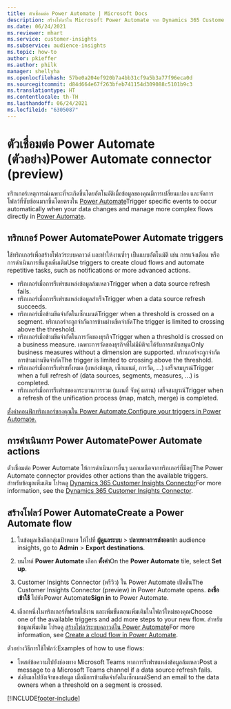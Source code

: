 ```yaml
---
title: ตัวเชื่อมต่อ Power Automate | Microsoft Docs
description: สร้างโฟลว์ใน Microsoft Power Automate จาก Dynamics 365 Customer Insights
ms.date: 06/24/2021
ms.reviewer: mhart
ms.service: customer-insights
ms.subservice: audience-insights
ms.topic: how-to
author: pkieffer
ms.author: philk
manager: shellyha
ms.openlocfilehash: 57be0a204ef920b7a4bb31cf9a5b3a77f96eca0d
ms.sourcegitcommit: d84d664e67f263bfeb741154d309088c5101b9c3
ms.translationtype: HT
ms.contentlocale: th-TH
ms.lasthandoff: 06/24/2021
ms.locfileid: "6305087"
---
```

# <a name="power-automate-connector-preview"></a><span data-ttu-id="00d14-103">ตัวเชื่อมต่อ Power Automate (ตัวอย่าง)</span><span class="sxs-lookup"><span data-stu-id="00d14-103">Power Automate connector (preview)</span></span>

<span data-ttu-id="00d14-104">ทริกเกอร์เหตุการณ์เฉพาะที่จะเกิดขึ้นโดยอัตโนมัติเมื่อข้อมูลของคุณมีการเปลี่ยนแปลง และจัดการโฟลว์ที่ซับซ้อนมากขึ้นโดยตรงใน [Power Automate](https://flow.microsoft.com/)</span><span class="sxs-lookup"><span data-stu-id="00d14-104">Trigger specific events to occur automatically when your data changes and manage more complex flows directly in [Power Automate](https://flow.microsoft.com/).</span></span>

## <a name="power-automate-triggers"></a><span data-ttu-id="00d14-105">ทริกเกอร์ Power Automate</span><span class="sxs-lookup"><span data-stu-id="00d14-105">Power Automate triggers</span></span>

<span data-ttu-id="00d14-106">ใช้ทริกเกอร์เพื่อสร้างโฟลว์ระบบคลาวด์ และทำให้งานซ้ำๆ เป็นแบบอัตโนมัติ เช่น การแจ้งเตือน หรือการดำเนินการขั้นสูงเพิ่มเติม</span><span class="sxs-lookup"><span data-stu-id="00d14-106">Use triggers to create cloud flows and automate repetitive tasks, such as notifications or more advanced actions.</span></span> 

- <span data-ttu-id="00d14-107">ทริกเกอร์เมื่อการรีเฟรชแหล่งข้อมูลล้มเหลว</span><span class="sxs-lookup"><span data-stu-id="00d14-107">Trigger when a data source refresh fails.</span></span> 
- <span data-ttu-id="00d14-108">ทริกเกอร์เมื่อการรีเฟรชแหล่งข้อมูลสำเร็จ</span><span class="sxs-lookup"><span data-stu-id="00d14-108">Trigger when a data source refresh succeeds.</span></span>
- <span data-ttu-id="00d14-109">ทริกเกอร์เมื่อข้ามขีดจำกัดในเซ็กเมนต์</span><span class="sxs-lookup"><span data-stu-id="00d14-109">Trigger when a threshold is crossed on a segment.</span></span> <span data-ttu-id="00d14-110">ทริกเกอร์จะถูกจำกัดการข้ามผ่านขีดจำกัด</span><span class="sxs-lookup"><span data-stu-id="00d14-110">The trigger is limited to crossing above the threshold.</span></span>
- <span data-ttu-id="00d14-111">ทริกเกอร์เมื่อข้ามขีดจำกัดในการวัดของธุรกิจ</span><span class="sxs-lookup"><span data-stu-id="00d14-111">Trigger when a threshold is crossed on a business measure.</span></span> <span data-ttu-id="00d14-112">เฉพาะการวัดของธุรกิจที่ไม่มีมิติจะได้รับการสนับสนุน</span><span class="sxs-lookup"><span data-stu-id="00d14-112">Only business measures without a dimension are supported.</span></span> <span data-ttu-id="00d14-113">ทริกเกอร์จะถูกจำกัดการข้ามผ่านขีดจำกัด</span><span class="sxs-lookup"><span data-stu-id="00d14-113">The trigger is limited to crossing above the threshold.</span></span>
- <span data-ttu-id="00d14-114">ทริกเกอร์เมื่อการรีเฟรชทั้งหมด (แหล่งข้อมูล, เซ็กเมนต์, การวัด, ...) เสร็จสมบูรณ์</span><span class="sxs-lookup"><span data-stu-id="00d14-114">Trigger when a full refresh of (data sources, segments, measures, ...) is completed.</span></span>
- <span data-ttu-id="00d14-115">ทริกเกอร์เมื่อการรีเฟรชของกระบวนการรวม (แผนที่ จับคู่ ผสาน) เสร็จสมบูรณ์</span><span class="sxs-lookup"><span data-stu-id="00d14-115">Trigger when a refresh of the unification process (map, match, merge) is completed.</span></span>

[<span data-ttu-id="00d14-116">ตั้งค่าคอนฟิกทริกเกอร์ของคุณใน Power Automate.</span><span class="sxs-lookup"><span data-stu-id="00d14-116">Configure your triggers in Power Automate.</span></span>](https://flow.microsoft.com/connectors/shared_customerinsights/dynamics-365-customer-insights-connector/)

## <a name="power-automate-actions"></a><span data-ttu-id="00d14-117">การดำเนินการ Power Automate</span><span class="sxs-lookup"><span data-stu-id="00d14-117">Power Automate actions</span></span>

<span data-ttu-id="00d14-118">ตัวเชื่อมต่อ Power Automate ให้การดำเนินการอื่นๆ นอกเหนือจากทริกเกอร์ที่มีอยู่</span><span class="sxs-lookup"><span data-stu-id="00d14-118">The Power Automate connector provides other actions than the available triggers.</span></span> <span data-ttu-id="00d14-119">สำหรับข้อมูลเพิ่มเติม โปรดดู [Dynamics 365 Customer Insights Connector](/connectors/customerinsights/)</span><span class="sxs-lookup"><span data-stu-id="00d14-119">For more information, see the [Dynamics 365 Customer Insights Connector](/connectors/customerinsights/).</span></span>

## <a name="create-a-power-automate-flow"></a><span data-ttu-id="00d14-120">สร้างโฟลว์ Power Automate</span><span class="sxs-lookup"><span data-stu-id="00d14-120">Create a Power Automate flow</span></span>

1. <span data-ttu-id="00d14-121">ในข้อมูลเชิงลึกกลุ่มเป้าหมาย ให้ไปที่ **ผู้ดูแลระบบ** > **ปลายทางการส่งออก**</span><span class="sxs-lookup"><span data-stu-id="00d14-121">In audience insights, go to **Admin** > **Export destinations**.</span></span>

1. <span data-ttu-id="00d14-122">บนไทล์ **Power Automate** เลือก **ตั้งค่า**</span><span class="sxs-lookup"><span data-stu-id="00d14-122">On the **Power Automate** tile, select **Set up**.</span></span>

1. <span data-ttu-id="00d14-123">Customer Insights Connector (พรีวิว) ใน Power Automate เปิดขึ้น</span><span class="sxs-lookup"><span data-stu-id="00d14-123">The Customer Insights Connector (preview) in Power Automate opens.</span></span> <span data-ttu-id="00d14-124">**ลงชื่อเข้าใช้** ไปยัง Power Automate</span><span class="sxs-lookup"><span data-stu-id="00d14-124">**Sign in** to Power Automate.</span></span>

1. <span data-ttu-id="00d14-125">เลือกหนึ่งในทริกเกอร์ที่พร้อมใช้งาน และเพิ่มขั้นตอนเพิ่มเติมในโฟลว์ใหม่ของคุณ</span><span class="sxs-lookup"><span data-stu-id="00d14-125">Choose one of the available triggers and add more steps to your new flow.</span></span> <span data-ttu-id="00d14-126">สำหรับข้อมูลเพิ่มเติม โปรดดู [สร้างโฟลว์ระบบคลาวด์ใน Power Automate](/power-automate/get-started-logic-flow)</span><span class="sxs-lookup"><span data-stu-id="00d14-126">For more information, see [Create a cloud flow in Power Automate](/power-automate/get-started-logic-flow).</span></span>

<span data-ttu-id="00d14-127">ตัวอย่างวิธีการใช้โฟลว์:</span><span class="sxs-lookup"><span data-stu-id="00d14-127">Examples of how to use flows:</span></span> 
- <span data-ttu-id="00d14-128">โพสต์ข้อความไปยังช่องทาง Microsoft Teams หากการรีเฟรชแหล่งข้อมูลล้มเหลว</span><span class="sxs-lookup"><span data-stu-id="00d14-128">Post a message to a Microsoft Teams channel if a data source refresh fails.</span></span> 
- <span data-ttu-id="00d14-129">ส่งอีเมลไปยังเจ้าของข้อมูล เมื่อมีการข้ามขีดจำกัดในเซ็กเมนต์</span><span class="sxs-lookup"><span data-stu-id="00d14-129">Send an email to the data owners when a threshold on a segment is crossed.</span></span>



[!INCLUDE[footer-include](../includes/footer-banner.md)]
